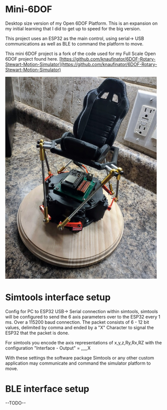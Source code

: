 
# Mini-6DOF
Desktop size version of my Open 6DOF Platform. This is an expansion on my initial learning that I did to get up to speed for the big version. 

This project uses an ESP32 as the main control, using serial-> USB communications as well as BLE to command the platform to move.

This mini 6DOF project is a fork of the code used for my Full Scale Open 6DOF project found here.
[https://github.com/knaufinator/6DOF-Rotary-Stewart-Motion-Simulator](https://github.com/knaufinator/6DOF-Rotary-Stewart-Motion-Simulator)

<img src="Images/platform1.jpg" width="480">



# Simtools interface setup
Config for PC to ESP32 USB-> Serial connection within simtools, simtools will be configured to send the 6 axis parameters over to the ESP32 every 1 ms. Over a 115200 baud connection. The packet consists of 6 - 12 bit values, delimited by comma and ended by a "X" Character to signal the ESP32 that the packet is done.

For simtools you encode the axis representations of x,y,z,Ry,Rx,RZ with the configuration
"Interface - Output" = <Axis1a>,<Axis2a>,<Axis3a>,<Axis4a>,<Axis5a>,<Axis6a>X

With these settings the software package Simtools or any other custom application may communicate and command the simulator platform to move.

  
# BLE interface setup
  --TODO--
  
  
  
  
  
